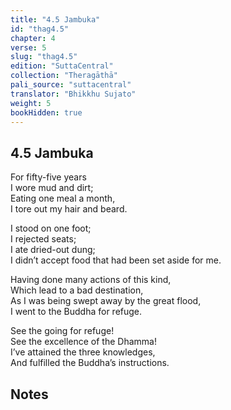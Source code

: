 ```yaml
---
title: "4.5 Jambuka"
id: "thag4.5"
chapter: 4
verse: 5
slug: "thag4.5"
edition: "SuttaCentral"
collection: "Theragāthā"
pali_source: "suttacentral"
translator: "Bhikkhu Sujato"
weight: 5
bookHidden: true
---
```


## 4.5 Jambuka  


For fifty-five years  
I wore mud and dirt;  
Eating one meal a month,  
I tore out my hair and beard.  

I stood on one foot;  
I rejected seats;  
I ate dried-out dung;  
I didn’t accept food that had been set aside for me.  

Having done many actions of this kind,  
Which lead to a bad destination,  
As I was being swept away by the great flood,  
I went to the Buddha for refuge.  

See the going for refuge!  
See the excellence of the Dhamma!  
I’ve attained the three knowledges,  
And fulfilled the Buddha’s instructions.

## Notes